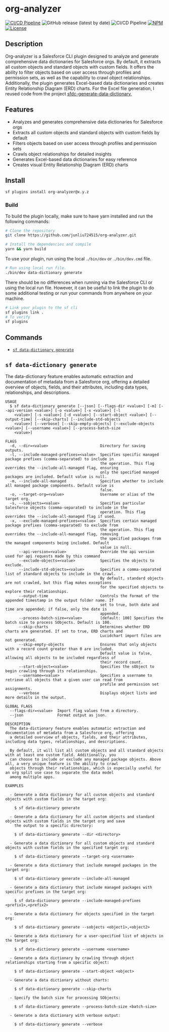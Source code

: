 # org-analyzer

[![CI/CD Pipeline](https://github.com/junliu724515/org-analyzer/actions/workflows/create-github-release.yml/badge.svg)](https://github.com/junliu724515/org-analyzer/actions/workflows/create-github-release.yml) ![GitHub release (latest by date)](https://img.shields.io/github/v/release/junliu724515/org-analyzer.svg?include_prereleases) ![CI/CD Pipeline](https://github.com/junliu724515/org-analyzer/actions/workflows/onRelease.yml/badge.svg) [![NPM](https://img.shields.io/npm/v/org-analyzer.svg?label=org-analyzer)](https://www.npmjs.com/package/org-analyzer) [![License](https://img.shields.io/badge/License-MIT-yellow.svg)](https://raw.githubusercontent.com/salesforcecli/org-analyzer/main/LICENSE.txt)

[//]: # '[![Downloads/week](https://img.shields.io/npm/dw/org-analyzer.svg)](https://npmjs.org/package/org-analyzer)'

## Description

Org-analyzer is a Salesforce CLI plugin designed to analyze and generate comprehensive data dictionaries for Salesforce orgs. By default, it extracts all custom objects and standard objects with custom fields. It offers the ability to filter objects based on user access through profiles and permission sets, as well as the capability to crawl object relationships. Additionally, the plugin generates Excel-based data dictionaries and creates Entity Relationship Diagram (ERD) charts. For the Excel file generation, I reused code from the project [sfdc-generate-data-dictionary](https://github.com/gavignon/sfdc-generate-data-dictionary),

## Features

- Analyzes and generates comprehensive data dictionaries for Salesforce orgs
- Extracts all custom objects and standard objects with custom fields by default
- Filters objects based on user access through profiles and permission sets
- Crawls object relationships for detailed insights
- Generates Excel-based data dictionaries for easy reference
- Creates visual Entity Relationship Diagram (ERD) charts

## Install

```bash
sf plugins install org-analyzer@x.y.z
```

### Build

To build the plugin locally, make sure to have yarn installed and run the following commands:

```bash
# Clone the repository
git clone https://github.com/junliu724515/org-analyzer.git

# Install the dependencies and compile
yarn && yarn build
```

To use your plugin, run using the local `./bin/dev` or `./bin/dev.cmd` file.

```bash
# Run using local run file.
./bin/dev data-dictionary generate
```

There should be no differences when running via the Salesforce CLI or using the local run file. However, it can be useful to link the plugin to do some additional testing or run your commands from anywhere on your machine.

```bash
# Link your plugin to the sf cli
sf plugins link .
# To verify
sf plugins
```

## Commands

<!-- commands -->

- [`sf data-dictionary generate`](#sf-data-dictionary-generate)

## `sf data-dictionary generate`

The data-dictionary feature enables automatic extraction and documentation of metadata from a Salesforce org, offering a detailed overview of objects, fields, and their attributes, including data types, relationships, and descriptions.

```
USAGE
  $ sf data-dictionary generate [--json] [--flags-dir <value>] [-m] [--api-version <value>] [-o <value>] [-x <value>] [-l
    <value>] [-s <value>] [-d <value>] [--start-object <value>] [--output-time] [--skip-charts] [--include-std-objects
    <value>] [--verbose] [--skip-empty-objects] [--exclude-objects <value>] [--username <value>] [--process-batch-size
    <value>]

FLAGS
  -d, --dir=<value>                       Directory for saving outputs.
  -l, --include-managed-prefixes=<value>  Specifies specific managed package prefixes (comma-separated) to include in
                                          the operation. This flag overrides the --include-all-managed flag, ensuring
                                          only the specified managed packages are included. Default value is null.
  -m, --include-all-managed               Specifies whether to include all managed package components. Default value is
                                          false.
  -o, --target-org=<value>                Username or alias of the target org.
  -s, --sobjects=<value>                  Specifies particular Salesforce objects (comma-separated) to include in the
                                          operation. This flag overrides the --include-all-managed flag if used.
  -x, --exclude-managed-prefixes=<value>  Specifies certain managed package prefixes (comma-separated) to exclude from
                                          the operation. This flag overrides the --include-all-managed flag, removing
                                          the specified packages from the managed components being included. Default
                                          value is null.
      --api-version=<value>               Override the api version used for api requests made by this command
      --exclude-objects=<value>           Specifies the objects to exclude.
      --include-std-objects=<value>       Specifies a comma-separated list of standard objects to include in the crawl.
                                          By default, standard objects are not crawled, but this flag makes exceptions
                                          for the specified objects to explore their relationships.
      --output-time                       Controls the format of the appended timestamp in the output folder name. If
                                          set to true, both date and time are appended; if false, only the date is
                                          appended.
      --process-batch-size=<value>        [default: 100] Specifies the batch size to process SObjects. Default is 100.
      --skip-charts                       Determines whether ERD charts are generated. If set to true, ERD charts and
                                          Lucidchart import files are not generated.
      --skip-empty-objects                Ensures that only objects with a record count greater than 0 are included.
                                          Default value is false, allowing all objects to be included regardless of
                                          their record count.
      --start-object=<value>              Specifies the sObject to begin crawling through its relationships.
      --username=<value>                  Specifies a username to retrieve all objects that a given user can read from
                                          profile and permission set assignments.
      --verbose                           Displays object lists and more details in the output.

GLOBAL FLAGS
  --flags-dir=<value>  Import flag values from a directory.
  --json               Format output as json.

DESCRIPTION
  The data-dictionary feature enables automatic extraction and documentation of metadata from a Salesforce org, offering
  a detailed overview of objects, fields, and their attributes, including data types, relationships, and descriptions.

  By default, it will list all custom objects and all standard objects with at least one custom field. Additionally, you
  can choose to include or exclude any managed package objects. Above all, a very unique feature is the ability to crawl
  objects through their relationships, which is especially useful for an org split use case to separate the data model
  among multiple apps.

EXAMPLES

  - Generate a data dictionary for all custom objects and standard objects with custom fields in the target org:

    $ sf data-dictionary generate

  - Generate a data dictionary for all custom objects and standard objects with custom fields in the target org and save
    the output to a specific directory:

    $ sf data-dictionary generate --dir <directory>

  - Generate a data dictionary for all custom objects and standard objects with custom fields in the specified target org:

    $ sf data-dictionary generate --target-org <username>

  - Generate a data dictionary that include managed packages in the target org:

    $ sf data-dictionary generate --include-all-managed

  - Generate a data dictionary that include managed packages with specific prefixes in the target org:

    $ sf data-dictionary generate --include-managed-prefixes <prefix1>,<prefix2>

  - Generate a data dictionary for objects specified in the target org:

    $ sf data-dictionary generate --sobjects <object1>,<object2>

  - Generate a data dictionary for a user-specified list of objects in the target org:

    $ sf data-dictionary generate --username <username>

  - Generate a data dictionary by crawling through object relationships starting from a specific object:

    $ sf data-dictionary generate --start-object <object>

  - Generate a data dictionary without charts:

    $ sf data-dictionary generate --skip-charts

  - Specify the batch size for processing SObjects:

    $ sf data-dictionary generate --process-batch-size <batch-size>

  - Generate a data dictionary with verbose output:

    $ sf data-dictionary generate --verbose
```

<!-- commandsstop -->
